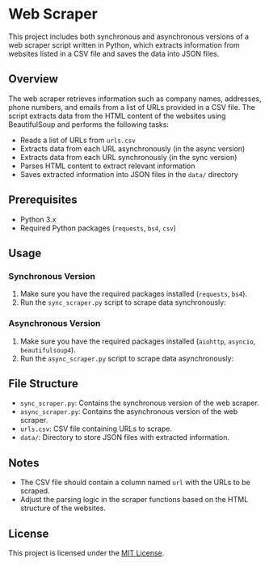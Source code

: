 # Web Scraper

This project includes both synchronous and asynchronous versions of a web scraper script written in Python, which extracts information from websites listed in a CSV file and saves the data into JSON files.

## Overview

The web scraper retrieves information such as company names, addresses, phone numbers, and emails from a list of URLs provided in a CSV file. The script extracts data from the HTML content of the websites using BeautifulSoup and performs the following tasks:

- Reads a list of URLs from `urls.csv`
- Extracts data from each URL asynchronously (in the async version)
- Extracts data from each URL synchronously (in the sync version)
- Parses HTML content to extract relevant information
- Saves extracted information into JSON files in the `data/` directory

## Prerequisites

- Python 3.x
- Required Python packages (`requests`, `bs4`, `csv`)

## Usage

### Synchronous Version

1. Make sure you have the required packages installed (`requests`, `bs4`).
2. Run the `sync_scraper.py` script to scrape data synchronously:

### Asynchronous Version

1. Make sure you have the required packages installed (`aiohttp`, `asyncio`, `beautifulsoup4`).
2. Run the `async_scraper.py` script to scrape data asynchronously:

## File Structure

- `sync_scraper.py`: Contains the synchronous version of the web scraper.
- `async_scraper.py`: Contains the asynchronous version of the web scraper.
- `urls.csv`: CSV file containing URLs to scrape.
- `data/`: Directory to store JSON files with extracted information.

## Notes

- The CSV file should contain a column named `url` with the URLs to be scraped.
- Adjust the parsing logic in the scraper functions based on the HTML structure of the websites.

## License

This project is licensed under the [MIT License](LICENSE).
